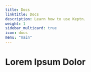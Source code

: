 ```yaml
---
title: Docs
linktitle: Docs
description: Learn how to use Keptn.
weight: 1
sidebar_multicard: true
icon: docs
menu: "main"
---
```


# Lorem Ipsum Dolor
